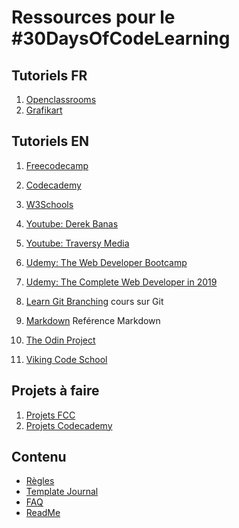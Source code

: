 # Ressources pour le #30DaysOfCodeLearning

## Tutoriels FR

1. [Openclassrooms](https://openclassrooms.com)
2. [Grafikart](https://www.grafikart.fr/)

## Tutoriels EN

1. [Freecodecamp](https://www.freecodecamp.com/)
2. [Codecademy](https://www.codecademy.com/)
3. [W3Schools](https://www.w3schools.com/)
4. [Youtube: Derek Banas](https://www.youtube.com/user/derekbanas/)
5. [Youtube: Traversy Media](https://www.youtube.com/user/TechGuyWeb/)
6. [Udemy: The Web Developer Bootcamp](https://www.udemy.com/the-web-developer-bootcamp/)

7. [Udemy: The Complete Web Developer in 2019](https://www.udemy.com/the-complete-web-developer-in-2018/)
7. [Learn Git Branching](https://learngitbranching.js.org/) cours sur Git
8. [Markdown](https://github.com/adam-p/markdown-here/wiki/Markdown-Cheatsheet) Reférence Markdown
9. [The Odin Project](https://www.theodinproject.com/home)
10. [Viking Code School](http://www.vikingcodeschool.com/prep)

## Projets à faire

1. [Projets FCC](https://www.freecodecamp.org/challenges/build-a-tribute-page)
2. [Projets Codecademy](https://www.codecademy.com/en/tracks/projects)

## Contenu

* [Règles](regles.md)
* [Template Journal](template-journal.md)
* [FAQ](FAQ.md)
* [ReadMe](README.md)
